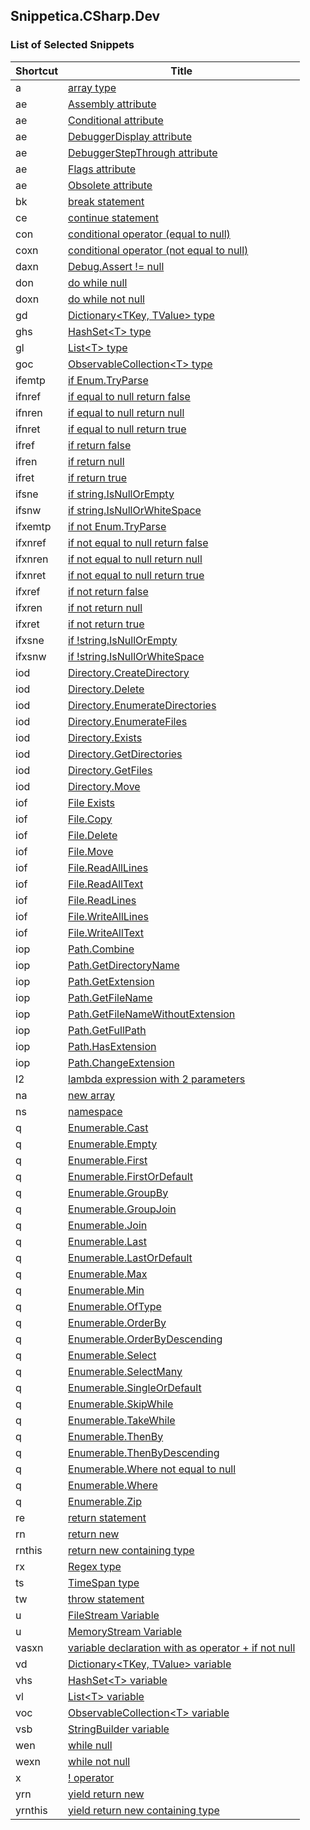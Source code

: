 ## Snippetica.CSharp.Dev

### List of Selected Snippets

Shortcut | Title
-------- | -----
a|[array type](ArrayOfTType.snippet)
ae|[Assembly attribute](AssemblyAttribute.snippet)
ae|[Conditional attribute](ConditionalAttribute.snippet)
ae|[DebuggerDisplay attribute](DebuggerDisplayAttribute.snippet)
ae|[DebuggerStepThrough attribute](DebuggerStepThroughAttribute.snippet)
ae|[Flags attribute](FlagsAttribute.snippet)
ae|[Obsolete attribute](ObsoleteAttribute.snippet)
bk|[break statement](BreakStatement.snippet)
ce|[continue statement](ContinueStatement.snippet)
con|[conditional operator \(equal to null\)](ConditionalOperatorEqualToNull.snippet)
coxn|[conditional operator \(not equal to null\)](ConditionalOperatorNotEqualToNull.snippet)
daxn|[Debug\.Assert \!= null](DebugAssertNotNull.snippet)
don|[do while null](DoNull.snippet)
doxn|[do while not null](DoNotNull.snippet)
gd|[Dictionary&lt;TKey, TValue&gt; type](DictionaryOfTKeyTValueType.snippet)
ghs|[HashSet&lt;T&gt; type](HashSetOfTType.snippet)
gl|[List&lt;T&gt; type](ListOfTType.snippet)
goc|[ObservableCollection&lt;T&gt; type](ObservableCollectionOfTType.snippet)
ifemtp|[if Enum\.TryParse](IfEnumTryParse.snippet)
ifnref|[if equal to null return false](IfEqualToNullReturnFalse.snippet)
ifnren|[if equal to null return null](IfEqualToNullReturnNull.snippet)
ifnret|[if equal to null return true](IfEqualToNullReturnTrue.snippet)
ifref|[if return false](IfReturnFalse.snippet)
ifren|[if return null](IfReturnNull.snippet)
ifret|[if return true](IfReturnTrue.snippet)
ifsne|[if string\.IsNullOrEmpty](IfStringIsNullOrEmpty.snippet)
ifsnw|[if string\.IsNullOrWhiteSpace](IfStringIsNullOrWhiteSpace.snippet)
ifxemtp|[if not Enum\.TryParse](IfNotEnumTryParse.snippet)
ifxnref|[if not equal to null return false](IfNotEqualToNullReturnFalse.snippet)
ifxnren|[if not equal to null return null](IfNotEqualToNullReturnNull.snippet)
ifxnret|[if not equal to null return true](IfNotEqualToNullReturnTrue.snippet)
ifxref|[if not return false](IfNotReturnFalse.snippet)
ifxren|[if not return null](IfNotReturnNull.snippet)
ifxret|[if not return true](IfNotReturnTrue.snippet)
ifxsne|[if \!string\.IsNullOrEmpty](IfNotStringIsNullOrEmpty.snippet)
ifxsnw|[if \!string\.IsNullOrWhiteSpace](IfNotStringIsNullOrWhiteSpace.snippet)
iod|[Directory\.CreateDirectory](DirectoryCreateDirectory.snippet)
iod|[Directory\.Delete](DirectoryDelete.snippet)
iod|[Directory\.EnumerateDirectories](DirectoryEnumerateDirectories.snippet)
iod|[Directory\.EnumerateFiles](DirectoryEnumerateFiles.snippet)
iod|[Directory\.Exists](DirectoryExists.snippet)
iod|[Directory\.GetDirectories](DirectoryGetDirectories.snippet)
iod|[Directory\.GetFiles](DirectoryGetFiles.snippet)
iod|[Directory\.Move](DirectoryMove.snippet)
iof|[File Exists](FileExists.snippet)
iof|[File\.Copy](FileCopy.snippet)
iof|[File\.Delete](FileDelete.snippet)
iof|[File\.Move](FileMove.snippet)
iof|[File\.ReadAllLines](FileReadAllLines.snippet)
iof|[File\.ReadAllText](FileReadAllText.snippet)
iof|[File\.ReadLines](FileReadLines.snippet)
iof|[File\.WriteAllLines](FileWriteAllLines.snippet)
iof|[File\.WriteAllText](FileWriteAllText.snippet)
iop|[Path\.Combine](PathCombine.snippet)
iop|[Path\.GetDirectoryName](PathGetDirectoryName.snippet)
iop|[Path\.GetExtension](PathGetExtension.snippet)
iop|[Path\.GetFileName](PathGetFileName.snippet)
iop|[Path\.GetFileNameWithoutExtension](PathGetFileNameWithoutExtension.snippet)
iop|[Path\.GetFullPath](PathGetFullPath.snippet)
iop|[Path\.HasExtension](PathHasExtension.snippet)
iop|[Path\.ChangeExtension](PathChangeExtension.snippet)
l2|[lambda expression with 2 parameters](LambdaExpressionWithTwoParameters.snippet)
na|[new array ](NewArrayOfT.snippet)
ns|[namespace](Namespace.snippet)
q|[Enumerable\.Cast](EnumerableCast.snippet)
q|[Enumerable\.Empty](EnumerableEmpty.snippet)
q|[Enumerable\.First](EnumerableFirst.snippet)
q|[Enumerable\.FirstOrDefault](EnumerableFirstOrDefault.snippet)
q|[Enumerable\.GroupBy](EnumerableGroupBy.snippet)
q|[Enumerable\.GroupJoin](EnumerableGroupJoin.snippet)
q|[Enumerable\.Join](EnumerableJoin.snippet)
q|[Enumerable\.Last](EnumerableLast.snippet)
q|[Enumerable\.LastOrDefault](EnumerableLastOrDefault.snippet)
q|[Enumerable\.Max](EnumerableMax.snippet)
q|[Enumerable\.Min](EnumerableMin.snippet)
q|[Enumerable\.OfType](EnumerableOfType.snippet)
q|[Enumerable\.OrderBy](EnumerableOrderBy.snippet)
q|[Enumerable\.OrderByDescending](EnumerableOrderByDescending.snippet)
q|[Enumerable\.Select](EnumerableSelect.snippet)
q|[Enumerable\.SelectMany](EnumerableSelectMany.snippet)
q|[Enumerable\.SingleOrDefault](EnumerableSingleOrDefault.snippet)
q|[Enumerable\.SkipWhile](EnumerableSkipWhile.snippet)
q|[Enumerable\.TakeWhile](EnumerableTakeWhile.snippet)
q|[Enumerable\.ThenBy](EnumerableThenBy.snippet)
q|[Enumerable\.ThenByDescending](EnumerableThenByDescending.snippet)
q|[Enumerable\.Where not equal to null](EnumerableWhereNotNull.snippet)
q|[Enumerable\.Where](EnumerableWhere.snippet)
q|[Enumerable\.Zip](EnumerableZip.snippet)
re|[return statement](ReturnStatement.snippet)
rn|[return new](ReturnNew.snippet)
rnthis|[return new containing type](ReturnNewThis.snippet)
rx|[Regex type](Regex.snippet)
ts|[TimeSpan type](TimeSpanType.snippet)
tw|[throw statement](ThrowStatement.snippet)
u|[FileStream Variable](FileStreamVariable.snippet)
u|[MemoryStream Variable](MemoryStreamVariable.snippet)
vasxn|[variable declaration with as operator \+ if not null](VariableAsTIfNotNull.snippet)
vd|[Dictionary&lt;TKey, TValue&gt; variable](DictionaryOfTKeyTValueVariable.snippet)
vhs|[HashSet&lt;T&gt; variable](HashSetOfTVariable.snippet)
vl|[List&lt;T&gt; variable](ListOfTVariable.snippet)
voc|[ObservableCollection&lt;T&gt; variable](ObservableCollectionOfTVariable.snippet)
vsb|[StringBuilder variable](StringBuilderVariable.snippet)
wen|[while null](WhileNull.snippet)
wexn|[while not null](WhileNotNull.snippet)
x|[\! operator](LogicalNotOperator.snippet)
yrn|[yield return new](YieldReturnNew.snippet)
yrnthis|[yield return new containing type](YieldReturnNewThis.snippet)
